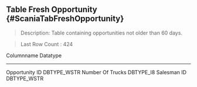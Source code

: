 Table Fresh Opportunity {#ScaniaTabFreshOpportunity}
-----------------------

> Description: Table containing opportunities not older than 60 days.

> Last Row Count : 424

  Columnname         Datatype
  ------------------ --------------
  Opportunity ID     DBTYPE\_WSTR
  Number Of Trucks   DBTYPE\_I8
  Salesman ID        DBTYPE\_WSTR
